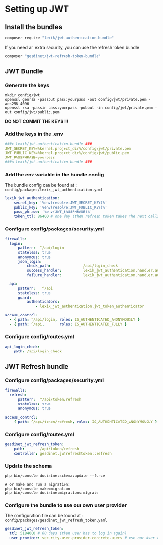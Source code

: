 # Setting up JWT

## Install the bundles 
```bash
composer require "lexik/jwt-authentication-bundle"
```
If you need an extra security, you can use the refresh token bundle 
```bash
composer "gesdinet/jwt-refresh-token-bundle"
```

## JWT Bundle 
### Generate the keys 
```
mkdir config/jwt
openssl genrsa -passout pass:yourpass -out config/jwt/private.pem -aes256 4096
openssl rsa -passin pass:yourpass -pubout -in config/jwt/private.pem -out config/jwt/public.pem
```
**DO NOT COMMIT THE KEYS !!!**

### Add the keys in the .env
```yaml
###> lexik/jwt-authentication-bundle ###
JWT_SECRET_KEY=%kernel.project_dir%/config/jwt/private.pem
JWT_PUBLIC_KEY=%kernel.project_dir%/config/jwt/public.pem
JWT_PASSPHRASE=yourpass
###< lexik/jwt-authentication-bundle ###
```

### Add the env variable in the bundle config 
The bundle config can be found at : `config/packages/lexik_jwt_authentication.yaml`
```yaml
lexik_jwt_authentication:
    secret_key: '%env(resolve:JWT_SECRET_KEY)%'
    public_key: '%env(resolve:JWT_PUBLIC_KEY)%'
    pass_phrase: '%env(JWT_PASSPHRASE)%'
    token_ttl: 86400 # one day (then refresh token takes the next calls)
```

### Configure config/packages/security.yml
```yaml
firewalls:
  login:
      pattern:  ^/api/login
      stateless: true
      anonymous: true
      json_login:
          check_path:               /api/login_check
          success_handler:          lexik_jwt_authentication.handler.authentication_success
          failure_handler:          lexik_jwt_authentication.handler.authentication_failure

  api:
      pattern:   ^/api
      stateless: true
      guard:
          authenticators:
              - lexik_jwt_authentication.jwt_token_authenticator

access_control:
  - { path: ^/api/login, roles: IS_AUTHENTICATED_ANONYMOUSLY }
  - { path: ^/api,       roles: IS_AUTHENTICATED_FULLY }
```

### Configure config/routes.yml
```yaml
api_login_check:
    path: /api/login_check
```

## JWT Refresh bundle
### Configure config/packages/security.yml
```yml
firewalls:
  refresh:
      pattern:  ^/api/token/refresh
      stateless: true
      anonymous: true

access_control:
  - { path: ^/api/token/refresh, roles: IS_AUTHENTICATED_ANONYMOUSLY }
```
### Configure config/routes.yml
```yml
gesdinet_jwt_refresh_token:
    path:       /api/token/refresh
    controller: gesdinet.jwtrefreshtoken::refresh
```

### Update the schema
```
php bin/console doctrine:schema:update --force

# or make and run a migration:
php bin/console make:migration
php bin/console doctrine:migrations:migrate
```

### Configure the bundle to use our own user provider
The configuration file can be found at : `config/packages/gesdinet_jwt_refresh_token.yaml`
```yml
gesdinet_jwt_refresh_token:
  ttl: 5184000 # 60 days (then user has to log in again)
  user_provider: security.user.provider.concrete.users # use our User class instead of the bundle's one
```
